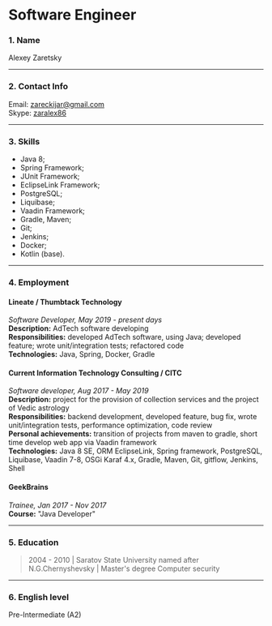 # Software Engineer

### 1. Name

Alexey Zaretsky

---

### 2. Contact Info

Email: [zareckijar@gmail.com](mailto:zareckijar@gmail.com)  
Skype: [zaralex86](skype:zaralex86)

---

### 3. Skills

- Java 8;
- Spring Framework; 
- JUnit Framework; 
- EclipseLink Framework; 
- PostgreSQL;
- Liquibase; 
- Vaadin Framework;
- Gradle, Maven;
- Git;
- Jenkins; 
- Docker;
- Kotlin (base).

---

### 4. Employment

#### Lineate / Thumbtack Technology
*Software Developer, May 2019 - present days*  
**Description:** AdTech software developing  
**Responsibilities:** developed AdTech software, using Java; developed feature; wrote unit/integration tests; refactored code  
**Technologies:** Java, Spring, Docker, Gradle

#### Current Information Technology Consulting / CITC
*Software developer, Aug 2017 - May 2019*  
**Description:** project for the provision of collection services and the project of Vedic astrology  
**Responsibilities:** backend development, developed feature, bug fix, wrote unit/integration tests, performance optimization, code review  
**Personal achievements:** transition of projects from maven to gradle, short time develop web app via Vaadin framework  
**Technologies:** Java 8 SE, ORM EclipseLink, Spring framework, PostgreSQL, Liquibase, Vaadin 7-8, OSGi Karaf 4.x, Gradle, Maven, Git, gitflow, Jenkins, Shell

#### GeekBrains
*Trainee, Jan 2017 - Nov 2017*  
**Course:** "Java Developer"

---

### 5. Education

> 2004 - 2010 | Saratov State University named after N.G.Chernyshevsky | Master's degree Computer security

---

### 6. English level

Pre-Intermediate (A2)
